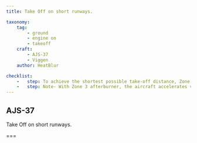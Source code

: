 ```yaml
---
title: Take Off on short runways. 

taxonomy:
    tag:
        - ground
        - engine on
        - takeoff
    craft:
        - AJS-37
        - Viggen
    author: HeatBlur

checklist:
    -   step: To achieve the shortest possible take-off distance, Zone 3 afterburner should be used. 
    -   step: Note- With Zone 3 afterburner, the aircraft accelerates very quickly and may result in reaching maximum allowed airspeed with extended landing gear before it has fully retracted.
---
```


## AJS-37 
Take Off on short runways. 

===

